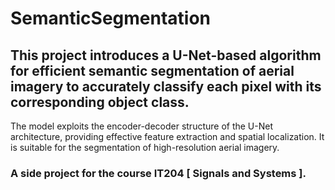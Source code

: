 # SemanticSegmentation

## This project introduces a U-Net-based algorithm for efficient semantic segmentation of aerial imagery to accurately classify each pixel with its corresponding object class. <br> 
 The model exploits the encoder-decoder structure of the U-Net architecture, providing effective feature extraction and spatial localization. It is suitable for the segmentation of high-resolution aerial imagery.

 ### A side project for the course IT204 [ Signals and Systems ].

 
